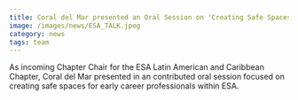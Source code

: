 ```yaml
---
title: Coral del Mar presented an Oral Session on 'Creating Safe Spaces within ESA'
image: /images/news/ESA_TALK.jpeg 
category: news
tags: team
---
```

As incoming Chapter Chair for the ESA Latin American and Caribbean Chapter, Coral del Mar presented in an contributed oral session focused on creating safe spaces for early career professionals within ESA. 


